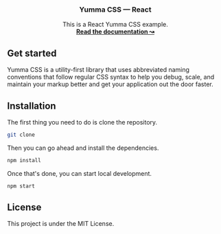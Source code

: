 <h3 align="center">Yumma CSS — React</h3>

<p align="center">
  This is a React Yumma CSS example.
  <br>
  <a href="https://yummacss.com"><strong>Read the documentation ↝</strong></a>
  

## Get started

Yumma CSS is a utility-first library that uses abbreviated naming conventions that follow regular CSS syntax to help you debug, scale, and maintain your markup better and get your application out the door faster.

## Installation

The first thing you need to do is clone the repository.

```bash
git clone 
```

Then you can go ahead and install the dependencies.

```bash
npm install
```

Once that's done, you can start local development.

```bash
npm start
```

## License

This project is under the MIT License.